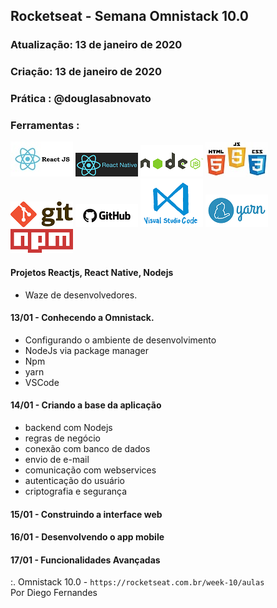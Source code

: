 ## Rocketseat - Semana Omnistack 10.0

### Atualização: 13 de janeiro de 2020
### Criação: 13 de janeiro de 2020
### Prática : @douglasabnovato

### Ferramentas : 

![ReactJS](/images/logo-reactjs.jpg)
![React Native](/images/logo-react-native.png)
![Nodejs](/images/logo-nodejs.png)
![HTML/CSS/Javascript](/images/logo-html-css-js.jpeg)
![Git](/images/logo-git.png)
![Github](/images/logo-github.png)
![VSCode](/images/logo-VSCode.png)
![Yarn](/images/logo-yarn.png)
![Npm](/images/logo-npm.png)


#### Projetos Reactjs, React Native, Nodejs
- Waze de desenvolvedores.

#### 13/01 - Conhecendo a Omnistack.
- Configurando o ambiente de desenvolvimento
- NodeJs via package manager
- Npm
- yarn
- VSCode

#### 14/01 - Criando a base da aplicação 
- backend com Nodejs
- regras de negócio 
- conexão com banco de dados
- envio de e-mail
- comunicação com webservices
- autenticação do usuário 
- criptografia e segurança

#### 15/01 - Construindo a interface web

#### 16/01 - Desenvolvendo o app mobile

#### 17/01 - Funcionalidades Avançadas

:. Omnistack 10.0 - `https://rocketseat.com.br/week-10/aulas`<br/>
Por Diego Fernandes